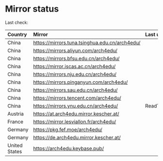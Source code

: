 <script src="./time.js"></script>
# Mirror status
Last check: <script type="text/javascript">localize(1668288030.6049378);</script>

|Country|Mirror|Last update|
|:------|:-----|:----------|
|China|https://mirrors.tuna.tsinghua.edu.cn/arch4edu/|<script type="text/javascript">localize(1668235374);</script>|
|China|https://mirrors.aliyun.com/arch4edu/|<script type="text/javascript">localize(1668235374);</script>|
|China|https://mirrors.bfsu.edu.cn/arch4edu/|<script type="text/javascript">localize(1668235374);</script>|
|China|https://mirror.iscas.ac.cn/arch4edu/|<script type="text/javascript">localize(1668235374);</script>|
|China|https://mirrors.nju.edu.cn/arch4edu/|<script type="text/javascript">localize(1668235374);</script>|
|China|https://mirrors.pinganyun.com/arch4edu/|<script type="text/javascript">localize(1668235374);</script>|
|China|https://mirrors.sau.edu.cn/arch4edu/|<script type="text/javascript">localize(1650446957);</script>|
|China|https://mirrors.tencent.com/arch4edu/|<script type="text/javascript">localize(1668235374);</script>|
|China|https://mirrors.ynu.edu.cn/arch4edu/|ReadTimeout|
|Austria|https://at.arch4edu.mirror.kescher.at/|<script type="text/javascript">localize(1668235374);</script>|
|France|https://mirror.lesviallon.fr/arch4edu/|<script type="text/javascript">localize(1668235374);</script>|
|Germany|https://pkg.fef.moe/arch4edu/|<script type="text/javascript">localize(1668235374);</script>|
|Germany|https://de.arch4edu.mirror.kescher.at/|<script type="text/javascript">localize(1668235374);</script>|
|United States|https://arch4edu.keybase.pub/|<script type="text/javascript">localize(1668235374);</script>|

<script src="./tablefilter/tablefilter.js"></script>
<script src="./table.js"></script>